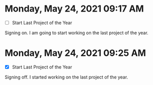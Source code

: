 # Monday, May 24, 2021 09:17 AM
- [ ] Start Last Project of the Year

Signing on. I am going to start working on the last project of the year.

# Monday, May 24, 2021 09:25 AM
- [X] Start Last Project of the Year

Signing off. I started working on the last project of the year.

